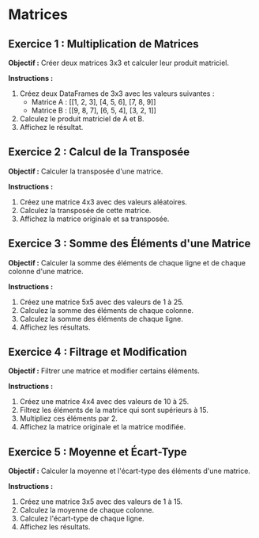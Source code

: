 # Matrices

## Exercice 1 : Multiplication de Matrices

**Objectif :**
Créer deux matrices 3x3 et calculer leur produit matriciel.

**Instructions :**
1. Créez deux DataFrames de 3x3 avec les valeurs suivantes :
    - Matrice A : [[1, 2, 3], [4, 5, 6], [7, 8, 9]]
    - Matrice B : [[9, 8, 7], [6, 5, 4], [3, 2, 1]]
2. Calculez le produit matriciel de A et B.
3. Affichez le résultat.


## Exercice 2 : Calcul de la Transposée

**Objectif :**
Calculer la transposée d'une matrice.

**Instructions :**
1. Créez une matrice 4x3 avec des valeurs aléatoires.
2. Calculez la transposée de cette matrice.
3. Affichez la matrice originale et sa transposée.


## Exercice 3 : Somme des Éléments d'une Matrice

**Objectif :**
Calculer la somme des éléments de chaque ligne et de chaque colonne d'une matrice.

**Instructions :**
1. Créez une matrice 5x5 avec des valeurs de 1 à 25.
2. Calculez la somme des éléments de chaque colonne.
3. Calculez la somme des éléments de chaque ligne.
4. Affichez les résultats.


## Exercice 4 : Filtrage et Modification

**Objectif :**
Filtrer une matrice et modifier certains éléments.

**Instructions :**
1. Créez une matrice 4x4 avec des valeurs de 10 à 25.
2. Filtrez les éléments de la matrice qui sont supérieurs à 15.
3. Multipliez ces éléments par 2.
4. Affichez la matrice originale et la matrice modifiée.


## Exercice 5 : Moyenne et Écart-Type

**Objectif :**
Calculer la moyenne et l'écart-type des éléments d'une matrice.

**Instructions :**
1. Créez une matrice 3x5 avec des valeurs de 1 à 15.
2. Calculez la moyenne de chaque colonne.
3. Calculez l'écart-type de chaque ligne.
4. Affichez les résultats.
